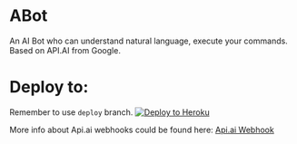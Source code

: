 # ABot
An AI Bot who can understand natural language, execute your commands. Based on API.AI from Google.


# Deploy to:
Remember to use `deploy` branch.
[![Deploy to Heroku](https://www.herokucdn.com/deploy/button.svg)](https://heroku.com/deploy)


More info about Api.ai webhooks could be found here:
[Api.ai Webhook](https://docs.api.ai/docs/webhook)